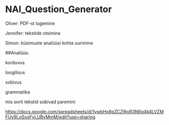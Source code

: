 # NAI_Question_Generator

Oliver: PDF-st lugemine

Jennifer: tekstide otsimine

Simon: küsimuste analüüsi kohta uurimine

##Analüüs: 

korduvus 

loogilisus

sobivus

grammatika

mis sorti tekstid sobivad paremini

https://docs.google.com/spreadsheets/d/1ywbHx8pZCZ9joR3N6q4k4LVZMFUy9LoSosFyLUBvMmM/edit?usp=sharing
